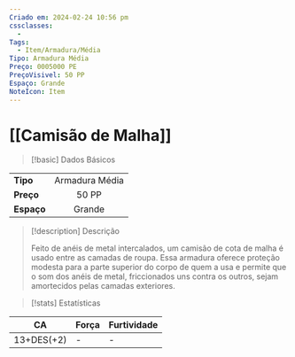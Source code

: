 ```yaml
---
Criado em: 2024-02-24 10:56 pm
cssclasses:
  - 
Tags:
  - Item/Armadura/Média
Tipo: Armadura Média
Preço: 0005000 PE
PreçoVisivel: 50 PP
Espaço: Grande
NoteIcon: Item
---
```

# [[Camisão de Malha]]

> [!basic] Dados Básicos
> 
|            |     |
| ---------- |:---:|
| **Tipo**   | Armadura Média    |
| **Preço**  |  50 PP   |
| **Espaço** |  Grande  |
>
 
> [!description] Descrição
> 
> Feito de anéis de metal intercalados, um camisão de cota de malha é usado entre as camadas de roupa. Essa armadura oferece proteção modesta para a parte superior do corpo de quem a usa e permite que o som dos anéis de metal, friccionados uns contra os outros, sejam amortecidos pelas camadas exteriores. 

> [!stats] Estatísticas
>
| CA     | Força | Furtividade |
| ------ | ----- | ----------- |
| 13+DES(+2) | -     | - |

